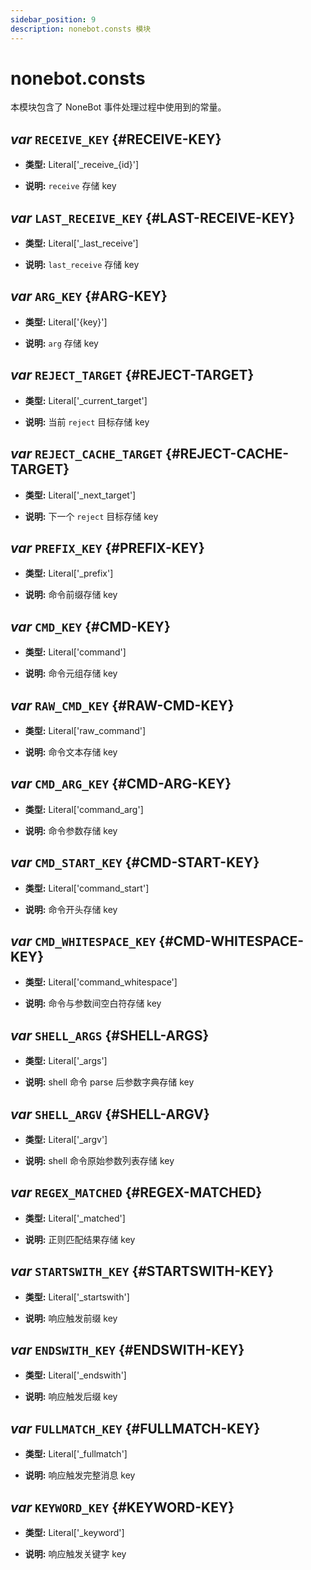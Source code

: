 ```yaml
---
sidebar_position: 9
description: nonebot.consts 模块
---
```


# nonebot.consts

本模块包含了 NoneBot 事件处理过程中使用到的常量。

## _var_ `RECEIVE_KEY` {#RECEIVE-KEY}

- **类型:** Literal['\_receive\_{id}']

- **说明:** `receive` 存储 key

## _var_ `LAST_RECEIVE_KEY` {#LAST-RECEIVE-KEY}

- **类型:** Literal['\_last\_receive']

- **说明:** `last_receive` 存储 key

## _var_ `ARG_KEY` {#ARG-KEY}

- **类型:** Literal['{key}']

- **说明:** `arg` 存储 key

## _var_ `REJECT_TARGET` {#REJECT-TARGET}

- **类型:** Literal['\_current\_target']

- **说明:** 当前 `reject` 目标存储 key

## _var_ `REJECT_CACHE_TARGET` {#REJECT-CACHE-TARGET}

- **类型:** Literal['\_next\_target']

- **说明:** 下一个 `reject` 目标存储 key

## _var_ `PREFIX_KEY` {#PREFIX-KEY}

- **类型:** Literal['\_prefix']

- **说明:** 命令前缀存储 key

## _var_ `CMD_KEY` {#CMD-KEY}

- **类型:** Literal['command']

- **说明:** 命令元组存储 key

## _var_ `RAW_CMD_KEY` {#RAW-CMD-KEY}

- **类型:** Literal['raw\_command']

- **说明:** 命令文本存储 key

## _var_ `CMD_ARG_KEY` {#CMD-ARG-KEY}

- **类型:** Literal['command\_arg']

- **说明:** 命令参数存储 key

## _var_ `CMD_START_KEY` {#CMD-START-KEY}

- **类型:** Literal['command\_start']

- **说明:** 命令开头存储 key

## _var_ `CMD_WHITESPACE_KEY` {#CMD-WHITESPACE-KEY}

- **类型:** Literal['command\_whitespace']

- **说明:** 命令与参数间空白符存储 key

## _var_ `SHELL_ARGS` {#SHELL-ARGS}

- **类型:** Literal['\_args']

- **说明:** shell 命令 parse 后参数字典存储 key

## _var_ `SHELL_ARGV` {#SHELL-ARGV}

- **类型:** Literal['\_argv']

- **说明:** shell 命令原始参数列表存储 key

## _var_ `REGEX_MATCHED` {#REGEX-MATCHED}

- **类型:** Literal['\_matched']

- **说明:** 正则匹配结果存储 key

## _var_ `STARTSWITH_KEY` {#STARTSWITH-KEY}

- **类型:** Literal['\_startswith']

- **说明:** 响应触发前缀 key

## _var_ `ENDSWITH_KEY` {#ENDSWITH-KEY}

- **类型:** Literal['\_endswith']

- **说明:** 响应触发后缀 key

## _var_ `FULLMATCH_KEY` {#FULLMATCH-KEY}

- **类型:** Literal['\_fullmatch']

- **说明:** 响应触发完整消息 key

## _var_ `KEYWORD_KEY` {#KEYWORD-KEY}

- **类型:** Literal['\_keyword']

- **说明:** 响应触发关键字 key
